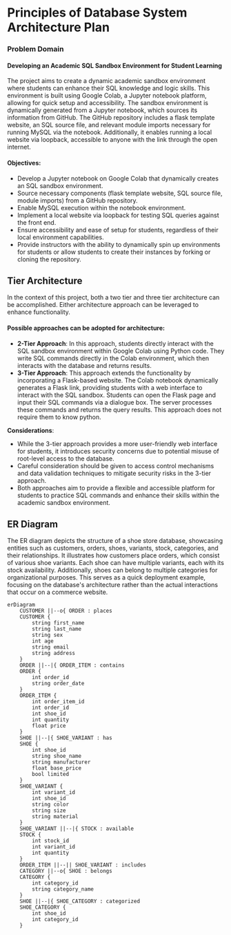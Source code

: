 # Principles of Database System Architecture Plan
### Problem Domain
#### Developing an Academic SQL Sandbox Environment for Student Learning

The project aims to create a dynamic academic sandbox environment where students can enhance their SQL knowledge and logic skills. This environment is built using Google Colab, a Jupyter notebook platform, allowing for quick setup and accessibility. The sandbox environment is dynamically generated from a Jupyter notebook, which sources its information from GitHub. The GitHub repository includes a flask template website, an SQL source file, and relevant module imports necessary for running MySQL via the notebook. Additionally, it enables running a local website via loopback, accessible to anyone with the link through the open internet.

#### Objectives:

- Develop a Jupyter notebook on Google Colab that dynamically creates an SQL sandbox environment.
- Source necessary components (flask template website, SQL source file, module imports) from a GitHub repository.
- Enable MySQL execution within the notebook environment.
- Implement a local website via loopback for testing SQL queries against the front end.
- Ensure accessibility and ease of setup for students, regardless of their local environment capabilities.
- Provide instructors with the ability to dynamically spin up environments for students or allow students to create their instances by forking or cloning the repository.

## Tier Architecture
In the context of this project, both a two tier and three tier architecture can be accomplished. Either architecture approach can be leveraged to enhance functionality.

#### Possible approaches can be adopted for architecture:
  - **2-Tier Approach**: In this approach, students directly interact with the SQL sandbox environment within Google Colab using Python code. They write SQL commands directly in the Colab environment, which then interacts with the database and returns results.
  - **3-Tier Approach**: This approach extends the functionality by incorporating a Flask-based website. The Colab notebook dynamically generates a Flask link, providing students with a web interface to interact with the SQL sandbox. Students can open the Flask page and input their SQL commands via a dialogue box. The server processes these commands and returns the query results. This approach does not require them to know python.

**Considerations**:
- While the 3-tier approach provides a more user-friendly web interface for students, it introduces security concerns due to potential misuse of root-level access to the database.
- Careful consideration should be given to access control mechanisms and data validation techniques to mitigate security risks in the 3-tier approach.
- Both approaches aim to provide a flexible and accessible platform for students to practice SQL commands and enhance their skills within the academic sandbox environment.

## ER Diagram

The ER diagram depicts the structure of a shoe store database, showcasing entities such as customers, orders, shoes, variants, stock, categories, and their relationships. It illustrates how customers place orders, which consist of various shoe variants. Each shoe can have multiple variants, each with its stock availability. Additionally, shoes can belong to multiple categories for organizational purposes. This serves as a quick deployment example, focusing on the database's architecture rather than the actual interactions that occur on a commerce website.

```mermaid
erDiagram
    CUSTOMER ||--o{ ORDER : places
    CUSTOMER {
        string first_name
        string last_name
        string sex
        int age
        string email
        string address
    }
    ORDER ||--|{ ORDER_ITEM : contains
    ORDER {
        int order_id
        string order_date
    }
    ORDER_ITEM {
        int order_item_id
        int order_id
        int shoe_id
        int quantity
        float price
    }
    SHOE ||--|{ SHOE_VARIANT : has
    SHOE {
        int shoe_id
        string shoe_name
        string manufacturer
        float base_price
        bool limited
    }
    SHOE_VARIANT {
        int variant_id
        int shoe_id
        string color
        string size
        string material
    }
    SHOE_VARIANT ||--|{ STOCK : available
    STOCK {
        int stock_id
        int variant_id
        int quantity
    }
    ORDER_ITEM ||--|| SHOE_VARIANT : includes
    CATEGORY ||--o{ SHOE : belongs
    CATEGORY {
        int category_id
        string category_name
    }
    SHOE ||--|{ SHOE_CATEGORY : categorized
    SHOE_CATEGORY {
        int shoe_id
        int category_id
    }
```




